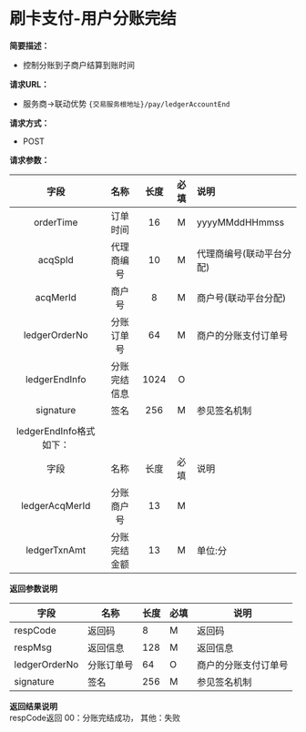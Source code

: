 # 刷卡支付-用户分账完结
    
**简要描述：** 

- 控制分账到子商户结算到账时间

**请求URL：** 
- 服务商->联动优势
`{交易服务根地址}/pay/ledgerAccountEnd`

**请求方式：**
- POST 

**请求参数：** 


|	字段	 |	名称	  |	长度  	|	必填  	|	说明	  |
|:--------:|:--------:|:--------:|:--------:|:--------|
|	orderTime	|	订单时间	|	16	|	M	|	yyyyMMddHHmmss	|
|	acqSpId	|	代理商编号	|	10	|	M	|	代理商编号(联动平台分配)	|
|	acqMerId	|	商户号	|	8	|	M	|	商户号(联动平台分配)	|
|	ledgerOrderNo	|	分账订单号	|	64	|	M	|	商户的分账支付订单号	|
|	ledgerEndInfo	|	分账完结信息	|	1024	|	O	|		|
|	signature	|	签名	|	256	|	M	|	参见签名机制	|
|	|
|	ledgerEndInfo格式如下：		|
|	字段	 |	名称	  |	长度  	|	必填  	|	说明	  |
|	ledgerAcqMerId    	|	分账商户号	|	13	|	M	|		|
|	ledgerTxnAmt	|	分账完结金额	|	13	|	M	|	单位:分	|

 **返回参数说明** 
 
|	字段	|	名称	|	长度	|	必填	|	说明	|
|--------|-------|--------|--------|--------|
|	respCode	|	返回码	|	8	|	M	|	返回码	|
|	respMsg	|	返回信息	|	128	|	M	|	返回信息	|
|	ledgerOrderNo	|	分账订单号	|	64	|	O	|	商户的分账支付订单号	|
|	signature	|	签名	|	256	|	M	|	参见签名机制	|

 **返回结果说明**  
 respCode返回 00：分账完结成功， 其他：失败
